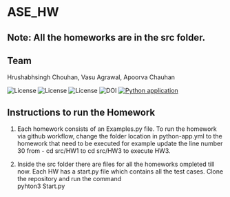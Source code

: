 # ASE_HW

## Note: All the homeworks are in the src folder.

## Team
Hrushabhsingh Chouhan, Vasu Agrawal, Apoorva Chauhan  

![License](https://img.shields.io/github/license/apoorvacha/ASE_HW2)
![License](https://app.travis-ci.com/apoorvacha/ASE_HW1.svg?branch=master)
![License](https://img.shields.io/github/issues/apoorvacha/ASE_HW2?style=plastic)
![DOI](https://zenodo.org/badge/DOI/10.5281/zenodo.7562628.svg)
[![Python application](https://github.com/apoorvacha/ASE_HW2/actions/workflows/python-app.yml/badge.svg)](https://github.com/apoorvacha/ASE_HW2/actions/workflows/python-app.yml)

## Instructions to run the Homework 
1. Each homework consists of an Examples.py file. To run the homework via github workflow, change the folder location in python-app.yml to the homework that need to be executed for example update the line number 30 from  - cd src/HW1 to cd src/HW3 to execute HW3.  

2. Inside the src folder there are files for all the homeworks ompleted till now. Each HW has a start.py file which contains all the test cases. Clone the repository and run the command <br>
  pyhton3 Start.py

